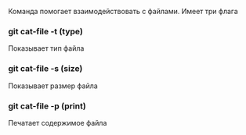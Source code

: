Команда помогает взаимодействовать с файлами. Имеет три флага

### git cat-file -t (type)
Показывает тип файла
### git cat-file -s (size)
Показывает размер файла
### git cat-file -p (print)
Печатает содержимое файла
